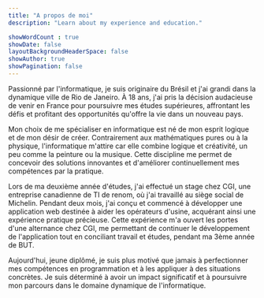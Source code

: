 ```yaml
---
title: "A propos de moi"
description: "Learn about my experience and education."

showWordCount : true
showDate: false
layoutBackgroundHeaderSpace: false
showAuthor: true
showPagination: false
---
```


Passionné par l'informatique, je suis originaire du Brésil et j'ai grandi dans la dynamique ville de Rio de Janeiro. À 18 ans, j'ai pris la décision audacieuse de venir en France pour poursuivre mes études supérieures, affrontant les défis et profitant des opportunités qu'offre la vie dans un nouveau pays.

Mon choix de me spécialiser en informatique est né de mon esprit logique et de mon désir de créer. Contrairement aux mathématiques pures ou à la physique, l'informatique m'attire car elle combine logique et créativité, un peu comme la peinture ou la musique. Cette discipline me permet de concevoir des solutions innovantes et d'améliorer continuellement mes compétences par la pratique.

Lors de ma deuxième année d'études, j'ai effectué un stage chez CGI, une entreprise canadienne de TI de renom, où j'ai travaillé au siège social de Michelin. Pendant deux mois, j'ai conçu et commencé à développer une application web destinée à aider les opérateurs d'usine, acquérant ainsi une expérience pratique précieuse. Cette expérience m'a ouvert les portes d'une alternance chez CGI, me permettant de continuer le développement de l'application tout en conciliant travail et études, pendant ma 3ème année de BUT.

Aujourd'hui, jeune diplômé, je suis plus motivé que jamais à perfectionner mes compétences en programmation et à les appliquer à des situations concrètes. Je suis déterminé à avoir un impact significatif et à poursuivre mon parcours dans le domaine dynamique de l'informatique.